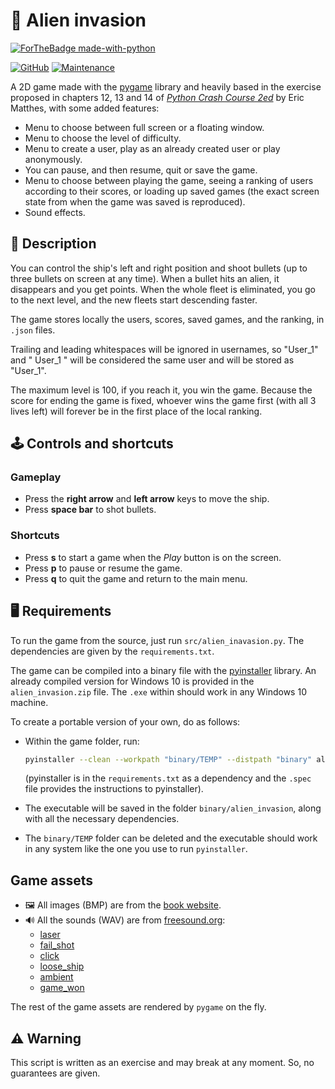 # 👾 Alien invasion

[![ForTheBadge made-with-python](https://forthebadge.com/images/badges/made-with-python.svg)](https://forthebadge.com)

[![GitHub](https://img.shields.io/github/license/Ezequiel92/BiblographyFormatter?style=flat-square)](https://github.com/Ezequiel92/BiblographyFormatter/blob/main/LICENSE) [![Maintenance](https://img.shields.io/maintenance/yes/2021?style=flat-square)](mailto:lozano.ez@gmail.com)

A 2D game made with the [pygame](https://www.pygame.org/) library and heavily based in the exercise proposed in chapters 12, 13 and 14 of [_Python Crash Course 2ed_](https://ehmatthes.github.io/pcc_2e/) by Eric Matthes, with some added features:

* Menu to choose between full screen or a floating window.
* Menu to choose the level of difficulty.
* Menu to create a user, play as an already created user or play anonymously.
* You can pause, and then resume, quit or save the game.
* Menu to choose between playing the game, seeing a ranking of users according to their scores, or loading up saved games (the exact screen state from when the game was saved is reproduced).
* Sound effects.

## 🚀 Description

You can control the ship's left and right position and shoot bullets (up to three bullets on screen at any time). When a bullet hits an alien, it disappears and you get points. When the whole fleet is eliminated, you go to the next level, and the new fleets start descending faster.

The game stores locally the users, scores, saved games, and the ranking, in `.json` files.

Trailing and leading whitespaces will be ignored in usernames, so "User_1" and " User_1 " will be considered the same user and will be stored as "User_1".

The maximum level is 100, if you reach it, you win the game. Because the score for ending the game is fixed, whoever wins the game first (with all 3 lives left) will forever be in the first place of the local ranking.

## 🕹️ Controls and shortcuts

### Gameplay

* Press the **right arrow** and **left arrow** keys to move the ship.
* Press **space bar** to shot bullets.

### Shortcuts

* Press **s** to start a game when the _Play_ button is on the screen.
* Press **p** to pause or resume the game.
* Press **q** to quit the game and return to the main menu.

## 🖥️ Requirements

To run the game from the source, just run `src/alien_inavasion.py`. The dependencies are given by the `requirements.txt`.

The game can be compiled into a binary file with the [pyinstaller](https://www.pyinstaller.org/) library. An already compiled version for Windows 10 is provided in the `alien_invasion.zip` file. The `.exe` within should work in any Windows 10 machine.

To create a portable version of your own, do as follows:

* Within the game folder, run: 

  ```bash
  pyinstaller --clean --workpath "binary/TEMP" --distpath "binary" alien_invasion.spec
  ```
  
  (pyinstaller is in the `requirements.txt` as a dependency and the `.spec` file provides the instructions to pyinstaller).
* The executable will be saved in the folder `binary/alien_invasion`, along with all the necessary dependencies.
* The `binary/TEMP` folder can be deleted and the executable should work in any system like the one you use to run `pyinstaller`.

## Game assets

* 🖼️ All images (BMP) are from the [book website](https://ehmatthes.github.io/pcc_2e/).
* 🔊 All the sounds (WAV) are from [freesound.org](https://freesound.org/): 
  * [laser](https://freesound.org/people/jobro/sounds/35684/)
  * [fail_shot](https://freesound.org/people/KlawyKogut/sounds/154934/)
  * [click](https://freesound.org/people/stijn/sounds/43676/)
  * [loose_ship](https://freesound.org/people/myfox14/sounds/382310/)
  * [ambient](https://freesound.org/people/joshuaempyre/sounds/251461/)
  * [game_won](https://freesound.org/people/LittleRobotSoundFactory/sounds/270404/)

The rest of the game assets are rendered by `pygame` on the fly.

## ⚠️ Warning

This script is written as an exercise and may break at any moment. So, no guarantees are given.